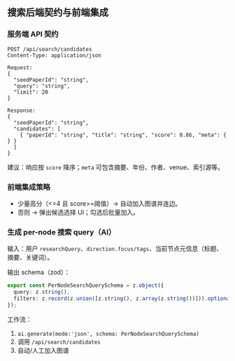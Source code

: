 ## 搜索后端契约与前端集成

### 服务端 API 契约
```
POST /api/search/candidates
Content-Type: application/json

Request:
{
  "seedPaperId": "string",
  "query": "string",
  "limit": 20
}

Response:
{
  "seedPaperId": "string",
  "candidates": [
    { "paperId": "string", "title": "string", "score": 0.86, "meta": { } }
  ]
}
```

建议：响应按 `score` 降序；`meta` 可包含摘要、年份、作者、venue、索引源等。

### 前端集成策略
- 少量高分（<=4 且 score>=阈值）→ 自动加入图谱并连边。
- 否则 → 弹出候选选择 UI；勾选后批量加入。

### 生成 per-node 搜索 query（AI）
输入：用户 `researchQuery`、`direction.focus/tags`、当前节点元信息（标题、摘要、关键词）。

输出 schema（zod）：
```ts
export const PerNodeSearchQuerySchema = z.object({
  query: z.string(),
  filters: z.record(z.union([z.string(), z.array(z.string())])).optional()
});
```

工作流：
1) `ai.generate(mode:'json', schema: PerNodeSearchQuerySchema)`
2) 调用 `/api/search/candidates`
3) 自动/人工加入图谱



